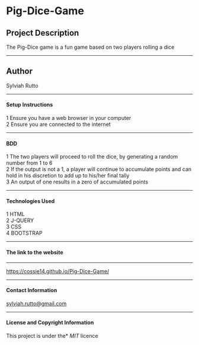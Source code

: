 # Pig-Dice-Game

##  Project Description
The Pig-Dice game is a fun game based on two players rolling a dice
 
 ---
## Author

Sylviah Rutto


---

#### Setup Instructions
1  Ensure you have a web browser in your computer<br>
2  Ensure you are connected to the internet



---

#### BDD
1 The two players will proceed to roll the dice, by generating a random number from 1 to 6<br>
2 If the output is not a 1, a player will continue to accumulate points and can hold in his discretion to add up to his/her final tally<br>
3 An output of one results in a zero of accumulated points


----

#### Technologies Used   
  1 HTML<br>
  2 J-QUERY<br>
  3 CSS<br>
  4 BOOTSTRAP
  

---


#### The link to the website

----
https://cossie14.github.io/Pig-Dice-Game/


----

#### Contact Information
sylviah.rutto@gmail.com



---

#### License and Copyright Information
This project is under the* *MIT* licence

